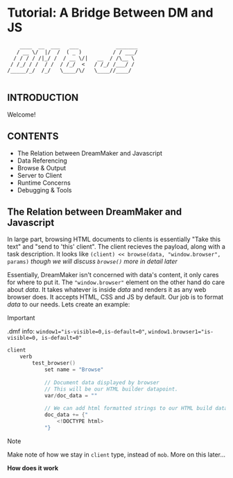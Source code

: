 
# Tutorial: A Bridge Between DM and JS

```
    ____  __  ___   ___            _______
   / __ \/  |/  /  ( _ )          / / ___/
  / / / / /|_/ /  / __ \/|   __  / /\__ \ 
 / /_/ / /  / /  / /_/  <   / /_/ /___/ / 
/_____/_/  /_/   \____/\/   \____//____/  
                                         
```

## INTRODUCTION
Welcome!

## CONTENTS
- The Relation between DreamMaker and Javascript
- Data Referencing
- Browse & Output
- Server to Client
- Runtime Concerns
- Debugging & Tools

## The Relation between DreamMaker and Javascript
In large part, browsing HTML documents to clients is essentially "Take this text" and "send to 'this' client". The client recieves the payload, along with a task description.
It looks like `(client) << browse(data, "window.browser", params)`
_though we will discuss `browse()` more in detail later_

Essentially, DreamMaker isn't concerned with data's content, it only cares for where to put it. The `"window.browser"` element on the other hand do care about _data_. It takes whatever is inside _data_ and renders it as any web browser does. It accepts HTML, CSS and JS by default. Our job is to format _data_ to our needs. 
Lets create an example:
> [!IMPORTANT]
> .dmf info:
> `window1="is-visible=0,is-default=0"`, 
> `window1.browser1="is-visible=0, is-default=0"`
```c
client
	verb
		test_browser()
			set name = "Browse"
			
			// Document data displayed by browser
			// This will be our HTML builder datapoint.
			var/doc_data = ""
			
			// We can add html formatted strings to our HTML build data.
			doc_data += {"
				<!DOCTYPE html>
			"}
```
> [!NOTE]
> Make note of how we stay in `client` type, instead of `mob`. More on this later...


**How does it work**
